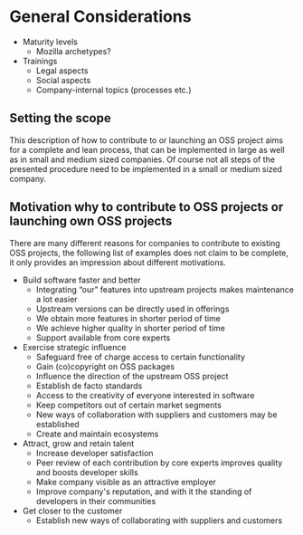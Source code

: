 # General Considerations
* Maturity levels
  * Mozilla archetypes?
* Trainings
  * Legal aspects
  * Social aspects
  * Company-internal topics (processes etc.)
## Setting the scope

This description of how to contribute to or launching an OSS project aims for a complete and lean process, that can be implemented in large as well as in small and medium sized companies. Of course not all steps of the presented procedure need to be implemented in a small or medium sized company.

## Motivation why to contribute to OSS projects or launching own OSS projects

There are many different reasons for companies to contribute to existing OSS projects, the following list of examples does not claim to be complete, it only provides an impression about different motivations. 
* Build software faster and better
  * Integrating “our” features into upstream projects makes maintenance a lot easier
  * Upstream versions can be directly used in offerings
  * We obtain more features in shorter period of time
  * We achieve higher quality in shorter period of time
  * Support available from core experts 
* Exercise strategic influence
  * Safeguard free of charge access to certain functionality
  * Gain (co)copyright on OSS packages
  * Influence the direction of the upstream OSS project
  * Establish de facto standards
  * Access to the creativity of everyone interested in software
  * Keep competitors out of certain market segments
  * New ways of collaboration with suppliers and customers may be established
  * Create and maintain ecosystems
* Attract, grow and retain talent
  * Increase developer satisfaction
  * Peer review of each contribution by core experts improves quality and boosts developer skills
  * Make company visible as an attractive employer
  * Improve company's reputation, and with it the standing of developers in their communities
 * Get closer to the customer
    * Establish new ways of collaborating with suppliers and customers
